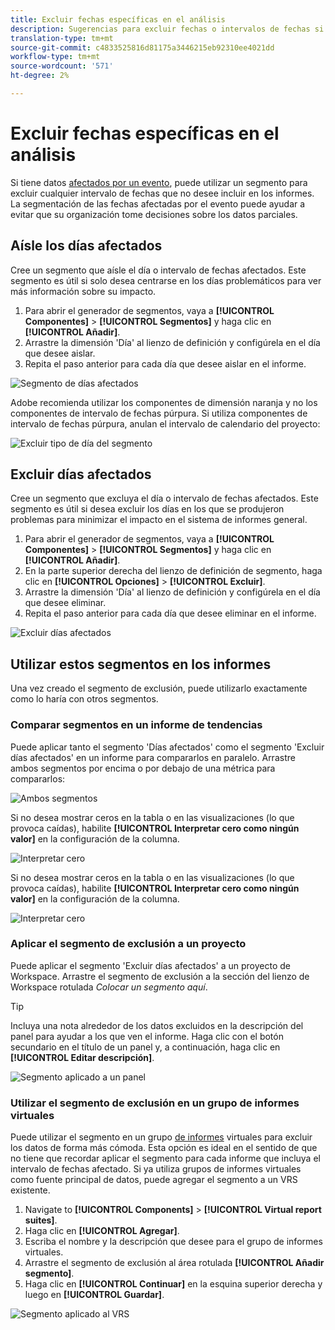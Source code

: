 ```yaml
---
title: Excluir fechas específicas en el análisis
description: Sugerencias para excluir fechas o intervalos de fechas si no desea incluirlos en los informes.
translation-type: tm+mt
source-git-commit: c4833525816d81175a3446215eb92310ee4021dd
workflow-type: tm+mt
source-wordcount: '571'
ht-degree: 2%

---
```



# Excluir fechas específicas en el análisis

Si tiene datos [afectados por un evento](overview.md), puede utilizar un segmento para excluir cualquier intervalo de fechas que no desee incluir en los informes. La segmentación de las fechas afectadas por el evento puede ayudar a evitar que su organización tome decisiones sobre los datos parciales.

## Aísle los días afectados

Cree un segmento que aísle el día o intervalo de fechas afectados. Este segmento es útil si solo desea centrarse en los días problemáticos para ver más información sobre su impacto.

1. Para abrir el generador de segmentos, vaya a **[!UICONTROL Componentes]** > **[!UICONTROL Segmentos]** y haga clic en **[!UICONTROL Añadir]**.
2. Arrastre la dimensión &#39;Día&#39; al lienzo de definición y configúrela en el día que desee aislar.
3. Repita el paso anterior para cada día que desee aislar en el informe.

![Segmento de días afectados](assets/affected_days.jpg)

Adobe recomienda utilizar los componentes de dimensión naranja y no los componentes de intervalo de fechas púrpura. Si utiliza componentes de intervalo de fechas púrpura, anulan el intervalo de calendario del proyecto:

![Excluir tipo de día del segmento](assets/exclude_segment_day_type.jpg)

## Excluir días afectados

Cree un segmento que excluya el día o intervalo de fechas afectados. Este segmento es útil si desea excluir los días en los que se produjeron problemas para minimizar el impacto en el sistema de informes general.

1. Para abrir el generador de segmentos, vaya a **[!UICONTROL Componentes]** > **[!UICONTROL Segmentos]** y haga clic en **[!UICONTROL Añadir]**.
2. En la parte superior derecha del lienzo de definición de segmento, haga clic en **[!UICONTROL Opciones]** > **[!UICONTROL Excluir]**.
3. Arrastre la dimensión &#39;Día&#39; al lienzo de definición y configúrela en el día que desee eliminar.
4. Repita el paso anterior para cada día que desee eliminar en el informe.

![Excluir días afectados](assets/exclude_affected_days.jpg)

## Utilizar estos segmentos en los informes

Una vez creado el segmento de exclusión, puede utilizarlo exactamente como lo haría con otros segmentos.

### Comparar segmentos en un informe de tendencias

Puede aplicar tanto el segmento &#39;Días afectados&#39; como el segmento &#39;Excluir días afectados&#39; en un informe para compararlos en paralelo. Arrastre ambos segmentos por encima o por debajo de una métrica para compararlos:

![Ambos segmentos](assets/affected_and_exclude.png)

Si no desea mostrar ceros en la tabla o en las visualizaciones (lo que provoca caídas), habilite **[!UICONTROL Interpretar cero como ningún valor]** en la configuración de la columna.

![Interpretar cero](assets/interpret_zero.png)

Si no desea mostrar ceros en la tabla o en las visualizaciones (lo que provoca caídas), habilite **[!UICONTROL Interpretar cero como ningún valor]** en la configuración de la columna.

![Interpretar cero](assets/interpret_zero.png)

### Aplicar el segmento de exclusión a un proyecto

Puede aplicar el segmento &#39;Excluir días afectados&#39; a un proyecto de Workspace. Arrastre el segmento de exclusión a la sección del lienzo de Workspace rotulada *Colocar un segmento aquí*.

>[!TIP]
>
>Incluya una nota alrededor de los datos excluidos en la descripción del panel para ayudar a los que ven el informe. Haga clic con el botón secundario en el título de un panel y, a continuación, haga clic en **[!UICONTROL Editar descripción]**.

![Segmento aplicado a un panel](assets/exclude_segment_panel.jpg)

### Utilizar el segmento de exclusión en un grupo de informes virtuales

Puede utilizar el segmento en un grupo [de informes](/help/components/vrs/vrs-about.md) virtuales para excluir los datos de forma más cómoda. Esta opción es ideal en el sentido de que no tiene que recordar aplicar el segmento para cada informe que incluya el intervalo de fechas afectado. Si ya utiliza grupos de informes virtuales como fuente principal de datos, puede agregar el segmento a un VRS existente.

1. Navigate to **[!UICONTROL Components]** > **[!UICONTROL Virtual report suites]**.
2. Haga clic en **[!UICONTROL Agregar]**.
3. Escriba el nombre y la descripción que desee para el grupo de informes virtuales.
4. Arrastre el segmento de exclusión al área rotulada **[!UICONTROL Añadir segmento]**.
5. Haga clic en **[!UICONTROL Continuar]** en la esquina superior derecha y luego en **[!UICONTROL Guardar]**.

![Segmento aplicado al VRS](assets/exclude_segment_vrs.png)
